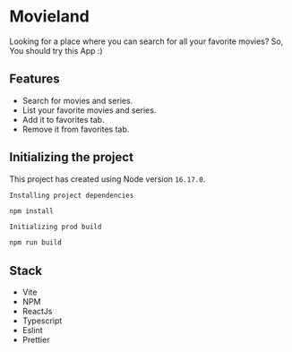 # Movieland
Looking for a place where you can search for all your favorite movies? So, You should try this App :)

## Features
- Search for movies and series.
- List your favorite movies and series.
- Add it to favorites tab.
- Remove it from favorites tab.

## Initializing the project

This project has created using Node version `16.17.0`.

`Installing project dependencies`

```bash
npm install
```


`Initializing prod build`

```bash
npm run build
```

## Stack
- Vite
- NPM
- ReactJs
- Typescript
- Eslint
- Prettier
